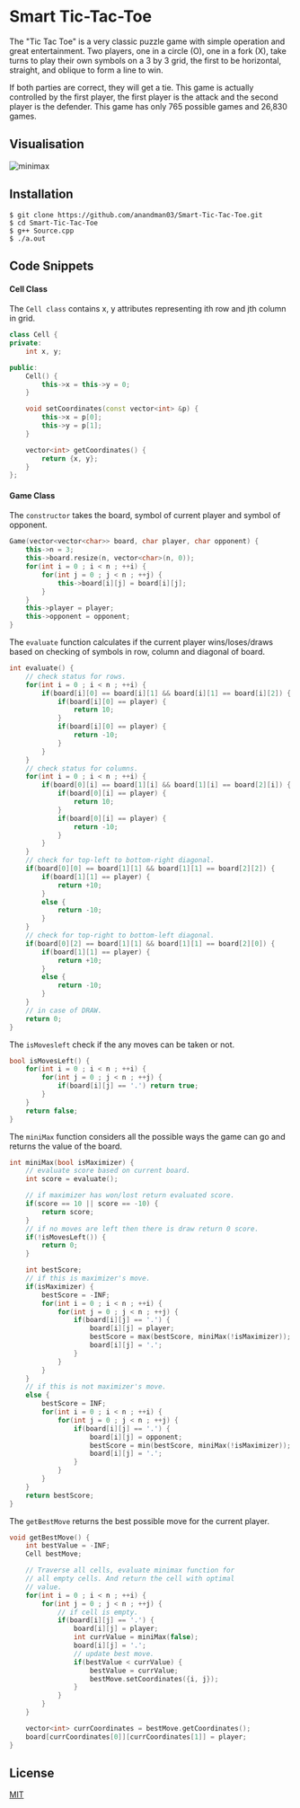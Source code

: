 # Smart Tic-Tac-Toe

The "Tic Tac Toe" is a very classic puzzle game with simple operation and great entertainment. Two players, one in a circle (O), one in a fork (X), take turns to play their own symbols on a 3 by 3 grid, the first to be horizontal, straight, and oblique to form a line to win.

If both parties are correct, they will get a tie. This game is actually controlled by the first player, the first player is the attack and the second player is the defender. This game has only 765 possible games and 26,830 games.

## Visualisation

![minimax](https://raw.githubusercontent.com/anandman03/Smart-Tic-Tac-Toe/main/Public/minimax.jpg)

## Installation

```
$ git clone https://github.com/anandman03/Smart-Tic-Tac-Toe.git
$ cd Smart-Tic-Tac-Toe
$ g++ Source.cpp
$ ./a.out
```

## Code Snippets

#### Cell Class

The `Cell class` contains x, y attributes representing ith row and jth column in grid.

```c++
class Cell {
private:
	int x, y;

public:
	Cell() {
		this->x = this->y = 0;
	}

	void setCoordinates(const vector<int> &p) {
		this->x = p[0];
		this->y = p[1];
	}

	vector<int> getCoordinates() {
		return {x, y};
	}
};
```

#### Game Class

The `constructor` takes the board, symbol of current player and symbol of opponent.

```c++
Game(vector<vector<char>> board, char player, char opponent) {
	this->n = 3;
	this->board.resize(n, vector<char>(n, 0));
	for(int i = 0 ; i < n ; ++i) {
		for(int j = 0 ; j < n ; ++j) {
			this->board[i][j] = board[i][j];
		}
	}
	this->player = player;
	this->opponent = opponent;
}
```

The `evaluate` function calculates if the current player wins/loses/draws based on checking of symbols in row, column and diagonal of board.

```c++
int evaluate() {
	// check status for rows.
	for(int i = 0 ; i < n ; ++i) {
		if(board[i][0] == board[i][1] && board[i][1] == board[i][2]) {
			if(board[i][0] == player) {
				return 10;
			}
			if(board[i][0] == player) {
				return -10;
			}
		}
	}
	// check status for columns.
	for(int i = 0 ; i < n ; ++i) {
		if(board[0][i] == board[1][i] && board[1][i] == board[2][i]) {
			if(board[0][i] == player) {
				return 10;
			}
			if(board[0][i] == player) {
				return -10;
			}
		}
	}
	// check for top-left to bottom-right diagonal.
	if(board[0][0] == board[1][1] && board[1][1] == board[2][2]) {
		if(board[1][1] == player) {
			return +10;
		}
		else {
			return -10;
		}
	}
	// check for top-right to bottom-left diagonal.
	if(board[0][2] == board[1][1] && board[1][1] == board[2][0]) {
		if(board[1][1] == player) {
			return +10;
		}
		else {
			return -10;
		}
	}
	// in case of DRAW.
	return 0;
}
```

The `isMovesleft` check if the any moves can be taken or not.

```c++
bool isMovesLeft() {
	for(int i = 0 ; i < n ; ++i) {
		for(int j = 0 ; j < n ; ++j) {
			if(board[i][j] == '.') return true;
		}
	}
	return false;
}
```

The `miniMax` function considers all the possible ways the game can go and returns the value of the board.

```c++
int miniMax(bool isMaximizer) {
	// evaluate score based on current board.
	int score = evaluate();

	// if maximizer has won/lost return evaluated score.
	if(score == 10 || score == -10) {
		return score;
	}
	// if no moves are left then there is draw return 0 score.
	if(!isMovesLeft()) {
		return 0;
	}

	int bestScore;
	// if this is maximizer's move.
	if(isMaximizer) {
		bestScore = -INF;
		for(int i = 0 ; i < n ; ++i) {
			for(int j = 0 ; j < n ; ++j) {
				if(board[i][j] == '.') {
					board[i][j] = player;
					bestScore = max(bestScore, miniMax(!isMaximizer));
					board[i][j] = '.';
				}
			}
		}
	}
	// if this is not maximizer's move.
	else {
		bestScore = INF;
		for(int i = 0 ; i < n ; ++i) {
			for(int j = 0 ; j < n ; ++j) {
				if(board[i][j] == '.') {
					board[i][j] = opponent;
					bestScore = min(bestScore, miniMax(!isMaximizer));
					board[i][j] = '.';
				}
			}
		}
	}
	return bestScore;
}
```

The `getBestMove` returns the best possible move for the current player.

```c++
void getBestMove() {
	int bestValue = -INF;
	Cell bestMove;

	// Traverse all cells, evaluate minimax function for
	// all empty cells. And return the cell with optimal
	// value.
	for(int i = 0 ; i < n ; ++i) {
		for(int j = 0 ; j < n ; ++j) {
			// if cell is empty.
			if(board[i][j] == '.') {
				board[i][j] = player;
				int currValue = miniMax(false);
				board[i][j] = '.';
				// update best move.
				if(bestValue < currValue) {
					bestValue = currValue;
					bestMove.setCoordinates({i, j});
				}
			}
		}
	}

	vector<int> currCoordinates = bestMove.getCoordinates();
	board[currCoordinates[0]][currCoordinates[1]] = player;
}
```

## License

[MIT](LICENSE)